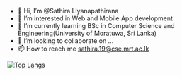 - 👋 Hi, I’m @Sathira Liyanapathirana
- 👀 I’m interested in Web and Mobile App development
- 🌱 I’m currently learning BSc in Computer Science and Engineering(University of Moratuwa, Sri Lanka)
- 💞️ I’m looking to collaborate on ...
- 📫 How to reach me sathira.19@cse.mrt.ac.lk

<!---
Sathira443/Sathira443 is a ✨ special ✨ repository because its `README.md` (this file) appears on your GitHub profile.
You can click the Preview link to take a look at your changes.
--->
[![Top Langs](https://github-readme-stats.vercel.app/api/top-langs/?username=anuraghazra)](https://github.com/anuraghazra/github-readme-stats)
